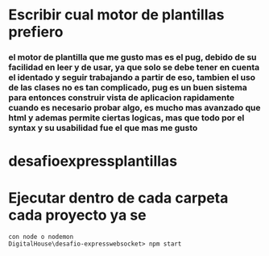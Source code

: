 # Escribir cual motor de plantillas prefiero


### el motor de plantilla que me gusto mas es el pug, debido de su facilidad en leer y de usar, ya que solo se debe tener en cuenta el identado y seguir trabajando a partir de eso, tambien el uso de las clases no es tan complicado, pug es un buen sistema para entonces construir vista de aplicacion rapidamente cuando es necesario probar algo, es mucho mas avanzado que html y ademas permite ciertas logicas, mas que todo por el syntax y su usabilidad fue el que mas me gusto


# desafioexpressplantillas

# Ejecutar dentro de cada carpeta cada proyecto ya se 

``` 
con node o nodemon
DigitalHouse\desafio-expresswebsocket> npm start   
 ```

